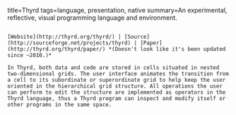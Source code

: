 title=Thyrd
tags=language, presentation, native
summary=An experimental, reflective, visual programming language and environment. 
~~~~~~

[Website](http://thyrd.org/thyrd/) | [Source](http://sourceforge.net/projects/thyrd) | [Paper](http://thyrd.org/thyrd/paper/) *(Doesn't look like it's been updated since ~2010.)*

In Thyrd, both data and code are stored in cells situated in nested two-dimensional grids. The user interface animates the transition from a cell to its subordinate or superordinate grid to help keep the user oriented in the hierarchical grid structure. All operations the user can perform to edit the structure are implemented as operators in the Thyrd language, thus a Thyrd program can inspect and modify itself or other programs in the same space.

